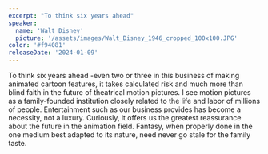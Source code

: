 ```yaml
---
excerpt: "To think six years ahead"
speaker:
  name: 'Walt Disney'
  picture: '/assets/images/Walt_Disney_1946_cropped_100x100.JPG'
color: '#f94081'
releaseDate: '2024-01-09'
---
```

To think six years ahead -even two or three in this business of making animated cartoon features, it takes calculated risk and much more than blind faith in the future of theatrical motion pictures. I see motion pictures as a family-founded institution closely related to the life and labor of millions of people. Entertainment such as our business provides has become a necessity, not a luxury. Curiously, it offers us the greatest reassurance about the future in the animation field. Fantasy, when properly done in the one medium best adapted to its nature, need never go stale for the family taste.
